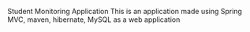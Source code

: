 Student Monitoring Application
This is an application made using Spring MVC, maven, hibernate, MySQL as a web application